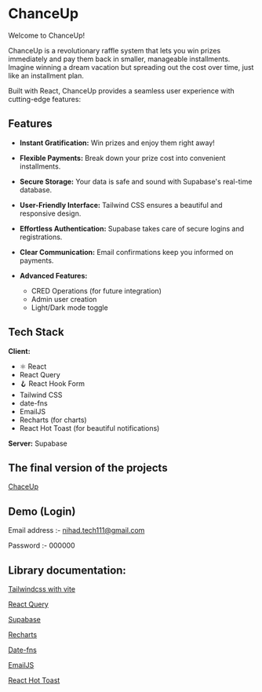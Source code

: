 # ChanceUp

Welcome to ChanceUp!

ChanceUp is a revolutionary raffle system that lets you win prizes immediately and pay them back in smaller, manageable installments. Imagine winning a dream vacation but spreading out the cost over time, just like an installment plan.

Built with React, ChanceUp provides a seamless user experience with cutting-edge features:

## Features

- **Instant Gratification:** Win prizes and enjoy them right away!
- **Flexible Payments:** Break down your prize cost into convenient installments.
- **Secure Storage:** Your data is safe and sound with Supabase's real-time database.
- **User-Friendly Interface:** Tailwind CSS ensures a beautiful and responsive design.
- **Effortless Authentication:** Supabase takes care of secure logins and registrations.
- **Clear Communication:** Email confirmations keep you informed on payments.

- **Advanced Features:**
  - CRED Operations (for future integration)
  - Admin user creation
  - Light/Dark mode toggle

## Tech Stack

**Client:**

- ⚛️ React
- React Query
- 🪝 React Hook Form
- Tailwind CSS
- date-fns
- EmailJS
- Recharts (for charts)
- React Hot Toast (for beautiful notifications)

**Server:** Supabase

## The final version of the projects

[ChaceUp](https://chanceup.vercel.app/)

## Demo (Login)

Email address :- nihad.tech111@gmail.com

Password :- 000000

## Library documentation:

[Tailwindcss with vite](https://tailwindcss.com/docs/guides/vite?ref=jonas.io)

[React Query](https://tanstack.com/query/v4/docs/react/overview?ref=jonas.io)

[Supabase](https://supabase.com/docs/reference/javascript/installing?ref=jonas.io)

[Recharts](https://recharts.org/en-US/examples?ref=jonas.io)

[Date-fns](https://date-fns.org/docs/Getting-Started/?ref=jonas.io)

[EmailJS](https://www.emailjs.com/docs/examples/reactjs/)

[React Hot Toast](https://react-hot-toast.com/)
